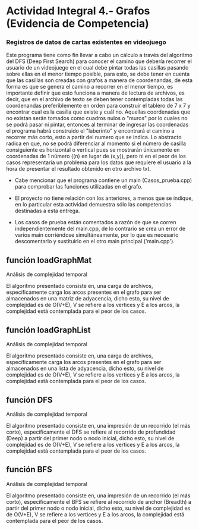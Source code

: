 # Actividad Integral 4.- Grafos (Evidencia de Competencia)

### Registros de datos de cartas existentes en videojuego

Este programa tiene como fin llevar a cabo un cálculo a través del algoritmo del DFS (Deep First Search) para conocer el camino que debería recorrer el usuario de un videojuego en el cual debe pintar todas las casillas pasando sobre ellas en el menor tiempo posible, para esto, se debe tener en cuenta que las casillas son creadas con grafos a manera de coordenandas, de esta forma es que se genera el camino a recorrer en el menor tiempo, es importante definir que esto funciona a manera de lectura de archivos, es decir, que en el archivo de texto se deben tener contempladas todas las coordenandas preferiblemente en orden para construir el tablero de 7 x 7 y encontrar cual es la casilla que existe y cuál no. Aquellas coordenadas que no existan serán tomados como cuadros nulos o "muros" por lo cuales no se podrá pasar ni pintar, entonces al terminar de ingresar las coordenadas el programa habrá construido el "laberinto" y encontrará el camino a recorrer más corto, esto a partir del numero que se indica. Lo abstracto radica en que, no se podrá diferenciar al momento si el número de casilla consiguiente es horizontal o vertical pues se mostrarán únicamente en coordenadas de 1 número ((n) en lugar de (x,y)), pero ni en el peor de los casos representaría un problema para los datos que requiere el usuario a la hora de presentar el resultado obtenido en otro archivo txt.

+ Cabe mencionar que el programa contiene un main (Casos_prueba.cpp) para comprobar las funciones utilizadas en el grafo.

+ El proyecto no tiene relación con los anteriores, a menos que se indique, en lo particular esta actividad demuestra sólo las competencias destinadas a esta entrega.

+ Los casos de prueba están comentados a razón de que se corren independientemente del main.cpp, de lo contrario se crea un error de varios main corriéndose simultáneamente, por lo que es necesario descomentarlo y sustituirlo en el otro main principal ('main.cpp').

## función loadGraphMat

Análisis de complejidad temporal

El algoritmo presentado consiste en, una carga de archivos, específicamente carga los arcos presentes en el grafo para ser almacenados en una matriz de adyacencia, dicho esto, su nivel de complejidad es de O(V+E), V se refiere a los vertices y E a los arcos, la complejidad está contemplada para el peor de los casos. 

## función loadGraphList

Análisis de complejidad temporal

El algoritmo presentado consiste en, una carga de archivos, específicamente carga los arcos presentes en el grafo para ser almacenados en una lista de adyacencia, dicho esto, su nivel de complejidad es de O(V+E), V se refiere a los vertices y E a los arcos, la complejidad está contemplada para el peor de los casos. 

## función DFS

Análisis de complejidad temporal

El algoritmo presentado consiste en, una impresión de un recorrido (el más corto), específicamente el DFS se refiere al recorrido de profundidad (Deep) a partir del primer nodo o nodo inicial, dicho esto, su nivel de complejidad es de O(V+E), V se refiere a los vertices y E a los arcos, la complejidad está contemplada para el peor de los casos. 

## función BFS

Análisis de complejidad temporal

El algoritmo presentado consiste en, una impresión de un recorrido (el más corto), específicamente el BFS se refiere al recorrido de anchor (Breadth) a partir del primer nodo o nodo inicial, dicho esto, su nivel de complejidad es de O(V+E), V se refiere a los vertices y E a los arcos, la complejidad está contemplada para el peor de los casos. 
